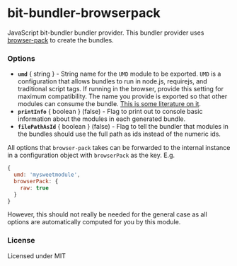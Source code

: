 # bit-bundler-browserpack
JavaScript bit-bundler bundler provider. This bundler provider uses [browser-pack](https://github.com/substack/browser-pack) to create the bundles.

### Options

- **`umd`** { string } - String name for the `UMD` module to be exported. `UMD` is a configuration that allows bundles to run in node.js, requirejs, and traditional script tags. If running in the browser, provide this setting for maximum compatibility. The name you provide is exported so that other modules can consume the bundle. [This is some literature on it](https://github.com/umdjs/umd).
- **`printInfo`** { boolean } (false) - Flag to print out to console basic information about the modules in each generated bundle.
- **`filePathAsId`** { boolean } (false) - Flag to tell the bundler that modules in the bundles should use the full path as ids instead of the numeric ids.

All options that `browser-pack` takes can be forwarded to the internal instance in a configuration object with `browserPack` as the key.  E.g.

``` javascript
{
  umd: 'mysweetmodule',
  browserPack: {
    raw: true
  }
}
```

However, this should not really be needed for the general case as all options are automatically computed for you by this module.

### License

Licensed under MIT
